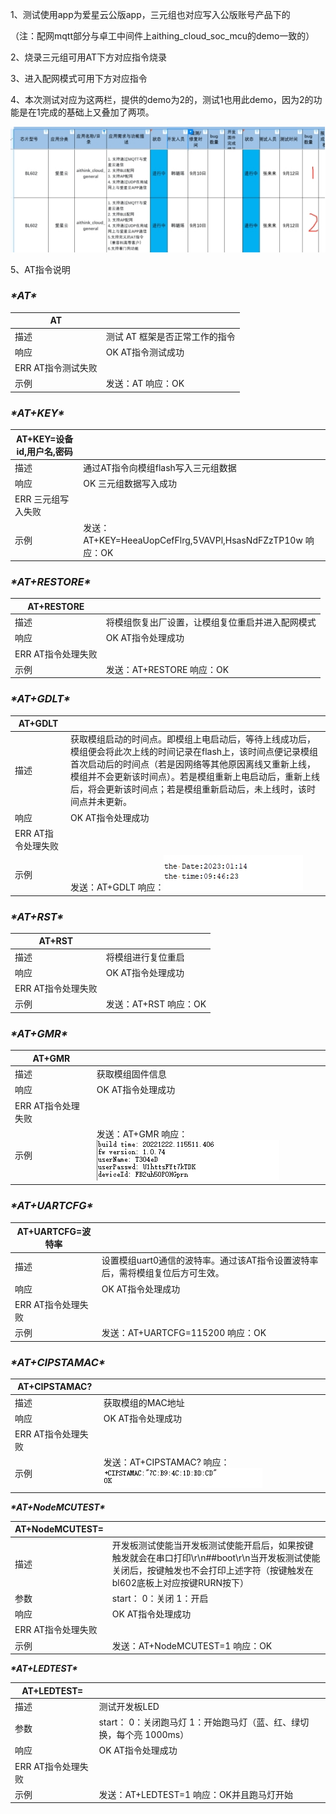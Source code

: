 1、测试使用app为爱星云公版app，三元组也对应写入公版账号产品下的

（注：配网mqtt部分与卓工中间件上aithing_cloud_soc_mcu的demo一致的）

2、烧录三元组可用AT下方对应指令烧录

3、进入配网模式可用下方对应指令

4、本次测试对应为这两栏，提供的demo为2的，测试1也用此demo，因为2的功能是在1完成的基础上又叠加了两项。

![img](assets/wps1.jpg) 

5、AT指令说明

### ***\*AT\****

| AT                  |                                |
| ------------------- | ------------------------------ |
| 描述                | 测试 AT 框架是否正常工作的指令 |
| 响应                | OK  AT指令测试成功             |
| ERR  AT指令测试失败 |                                |
| 示例                | 发送：AT       响应：OK        |

 

### ***\*AT+KEY\****

| AT+KEY=设备id,用户名,密码 |                                                              |
| ------------------------- | ------------------------------------------------------------ |
| 描述                      | 通过AT指令向模组flash写入三元组数据                          |
| 响应                      | OK  三元组数据写入成功                                       |
| ERR  三元组写入失败       |                                                              |
| 示例                      | 发送：AT+KEY=HeeaUopCefFlrg,5VAVPl,HsasNdFZzTP10w         响应：OK |

 

### ***\*AT+RESTORE\****

| AT+RESTORE          |                                                      |
| ------------------- | ---------------------------------------------------- |
| 描述                | 将模组恢复出厂设置，让模组复位重启并进入配网模式     |
| 响应                | OK  AT指令处理成功                                   |
| ERR  AT指令处理失败 |                                                      |
| 示例                | 发送：AT+RESTORE                            响应：OK |

 

### ***\*AT+GDLT\****

| AT+GDLT             |                                                              |
| ------------------- | ------------------------------------------------------------ |
| 描述                | 获取模组启动的时间点。即模组上电启动后，等待上线成功后，模组便会将此次上线的时间记录在flash上，该时间点便记录模组首次启动后的时间点（若是因网络等其他原因离线又重新上线，模组并不会更新该时间点）。若是模组重新上电启动后，重新上线后，将会更新该时间点；若是模组重新启动后，未上线时，该时间点并未更新。 |
| 响应                | OK  AT指令处理成功                                           |
| ERR  AT指令处理失败 |                                                              |
| 示例                | 发送：AT+GDLT                              响应：![img](assets/wps2.jpg) |

 

### ***\*AT+RST\****

| AT+RST              |                                                   |
| ------------------- | ------------------------------------------------- |
| 描述                | 将模组进行复位重启                                |
| 响应                | OK  AT指令处理成功                                |
| ERR  AT指令处理失败 |                                                   |
| 示例                | 发送：AT+RST                             响应：OK |

 

### ***\*AT+GMR\****

| AT+GMR              |                                                              |
| ------------------- | ------------------------------------------------------------ |
| 描述                | 获取模组固件信息                                             |
| 响应                | OK  AT指令处理成功                                           |
| ERR  AT指令处理失败 |                                                              |
| 示例                | 发送：AT+GMR                                               响应：![img](assets/wps3.jpg) |

 

### ***\*AT+UARTCFG\****

| AT+UARTCFG=波特率   |                                                              |
| ------------------- | ------------------------------------------------------------ |
| 描述                | 设置模组uart0通信的波特率。通过该AT指令设置波特率后，需将模组复位后方可生效。 |
| 响应                | OK  AT指令处理成功                                           |
| ERR  AT指令处理失败 |                                                              |
| 示例                | 发送：AT+UARTCFG=115200              响应：OK                |

 

### ***\*AT+CIPSTAMAC\****

| AT+CIPSTAMAC?       |                                                              |
| ------------------- | ------------------------------------------------------------ |
| 描述                | 获取模组的MAC地址                                            |
| 响应                | OK  AT指令处理成功                                           |
| ERR  AT指令处理失败 |                                                              |
| 示例                | 发送：AT+CIPSTAMAC?                             响应：![img](assets/wps4.jpg) |

 

***\*AT+NodeMCUTEST\****

| AT+NodeMCUTEST=<start> |                                                              |
| ---------------------- | ------------------------------------------------------------ |
| 描述                   | 开发板测试使能当开发板测试使能开启后，如果按键触发就会在串口打印\r\n##boot\r\n当开发板测试使能关闭后，按键触发也不会打印上述字符（按键触发在bl602底板上对应按键RURN按下） |
| 参数                   | start： 0：关闭 1：开启                                      |
| 响应                   | OK  AT指令处理成功                                           |
| ERR  AT指令处理失败    |                                                              |
| 示例                   | 发送：AT+NodeMCUTEST=1                响应：OK               |

 

 

 

***\*AT+LEDTEST\**** 

| AT+LEDTEST=<start>  |                                                              |
| ------------------- | ------------------------------------------------------------ |
| 描述                | 测试开发板LED                                                |
| 参数                | start： 0：关闭跑马灯 1：开始跑马灯（蓝、红、绿切换，每个亮 1000ms） |
| 响应                | OK  AT指令处理成功                                           |
| ERR  AT指令处理失败 |                                                              |
| 示例                | 发送：AT+LEDTEST=1                   响应：OK并且跑马灯开始  |

 
